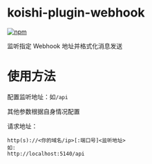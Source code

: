 # koishi-plugin-webhook

[![npm](https://img.shields.io/npm/v/koishi-plugin-webhook?style=flat-square)](https://www.npmjs.com/package/koishi-plugin-webhook)

监听指定 Webhook 地址并格式化消息发送

# 使用方法

配置监听地址：如`/api`

其他参数根据自身情况配置

请求地址：
```
http(s)://<你的域名/ip>[:端口号]<监听地址>
如:
http://localhost:5140/api
```
